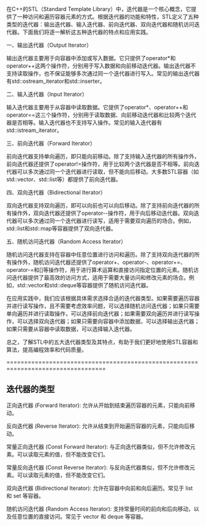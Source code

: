 在C++的STL（Standard Template Library）中，迭代器是一个核心概念，它提供了一种访问和遍历容器元素的方式。根据迭代器的功能和特性，STL定义了五种类型的迭代器：输出迭代器、输入迭代器、前向迭代器、双向迭代器和随机访问迭代器。下面我们将逐一解析这五种迭代器的特点和应用实践。

一、输出迭代器（Output Iterator）

输出迭代器主要用于向容器中添加或写入数据。它只提供了operator*和operator++这两个操作符，分别用于写入数据和向前移动迭代器。输出迭代器不支持读取操作，也不保证能够多次通过同一个迭代器进行写入。常见的输出迭代器有std::ostream_iterator和std::inserter。

二、输入迭代器（Input Iterator）

输入迭代器主要用于从容器中读取数据。它提供了operator*、operator++和operator==这三个操作符，分别用于读取数据、向前移动迭代器和比较两个迭代器是否相等。输入迭代器也不支持写入操作。常见的输入迭代器有std::istream_iterator。

三、前向迭代器（Forward Iterator）

前向迭代器支持单向遍历，即只能向前移动。除了支持输入迭代器的所有操作外，前向迭代器还提供了operator!=操作符，用于比较两个迭代器是否不相等。前向迭代器可以多次通过同一个迭代器进行读取，但不能向后移动。大多数STL容器（如std::vector、std::list等）都提供了前向迭代器。

四、双向迭代器（Bidirectional Iterator）

双向迭代器支持双向遍历，即可以向前也可以向后移动。除了支持前向迭代器的所有操作外，双向迭代器还提供了operator--操作符，用于向后移动迭代器。双向迭代器可以多次通过同一个迭代器进行读写，适用于需要双向遍历的场合。例如，std::list和std::map等容器提供了双向迭代器。

五、随机访问迭代器（Random Access Iterator）

随机访问迭代器支持在容器中任意位置进行访问和遍历。除了支持双向迭代器的所有操作外，随机访问迭代器还提供了operator+、operator-、operator+=、operator-=和[]等操作符，用于进行算术运算和直接访问指定位置的元素。随机访问迭代器提供了最高效的访问方式，适用于需要大量访问和修改元素的场合。例如，std::vector和std::deque等容器提供了随机访问迭代器。

在应用实践中，我们应该根据具体需求选择合适的迭代器类型。如果需要遍历容器并进行读写操作，且不需要考虑效率问题，可以选择随机访问迭代器；如果只需要单向遍历并进行读取操作，可以选择前向迭代器；如果需要双向遍历并进行读写操作，可以选择双向迭代器；如果只需要向容器中添加数据，可以选择输出迭代器；如果只需要从容器中读取数据，可以选择输入迭代器。

总之，了解STL中的五大迭代器类型及其特点，有助于我们更好地使用STL容器和算法，提高编程效率和代码质量。

==================================================================================
## 迭代器的类型

正向迭代器 (Forward Iterator):
允许从开始到结束遍历容器的元素，只能向前移动。

反向迭代器 (Reverse Iterator):
允许从结束到开始遍历容器的元素，只能向后移动。

常量正向迭代器 (Const Forward Iterator):
与正向迭代器类似，但不允许修改元素。可以读取元素的值，但不能改变它们。

常量反向迭代器 (Const Reverse Iterator):
与反向迭代器类似，但不允许修改元素。可以读取元素的值，但不能改变它们。

双向迭代器 (Bidirectional Iterator):
允许在容器中向前和向后遍历。常见于 list 和 set 等容器。

随机访问迭代器 (Random Access Iterator):
支持常量时间的前向和后向移动，以及任意位置的直接访问。常见于 vector 和 deque 等容器。
